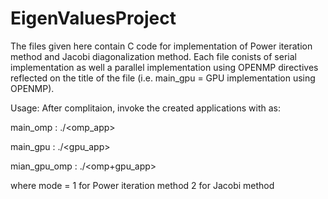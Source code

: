 # EigenValuesProject
The files given here contain C code for implementation of Power iteration method and Jacobi diagonalization method. 
Each file conists of serial implementation as well a parallel implementation using OPENMP directives reflected on the title of the file (i.e. main_gpu = GPU implementation using OPENMP).

Usage:
After complitaion, invoke the created applications with as:

main_omp : ./<omp_app> <size of matrix> <mode> <number of threads>

main_gpu : ./<gpu_app> <mode> <size of matrix> <mode>

mian_gpu_omp : ./<omp+gpu_app> <mode> <size of matrix>

where mode = 1 for Power iteration method
             2 for Jacobi method
